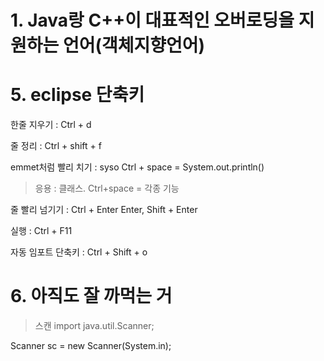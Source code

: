 # 1. Java랑 C++이 대표적인 오버로딩을 지원하는 언어(객체지향언어)


# 5. eclipse 단축키
한줄 지우기 : Ctrl + d

줄 정리 : Ctrl + shift + f

emmet처럼 빨리 치기 : syso Ctrl + space = System.out.println()

>응용 : 클래스. Ctrl+space = 각종 기능

줄 빨리 넘기기 : Ctrl + Enter Enter, Shift + Enter

실행 : Ctrl + F11

자동 임포트 단축키 : Ctrl + Shift + o


# 6. 아직도 잘 까먹는 거
>스캔
import java.util.Scanner;
>
Scanner sc = new Scanner(System.in);

